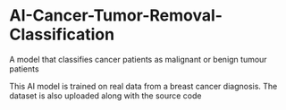 # AI-Cancer-Tumor-Removal-Classification
A model that classifies cancer patients as malignant or benign tumour patients

This AI model is trained on real data from a breast cancer diagnosis. The dataset is also uploaded along with the source code

